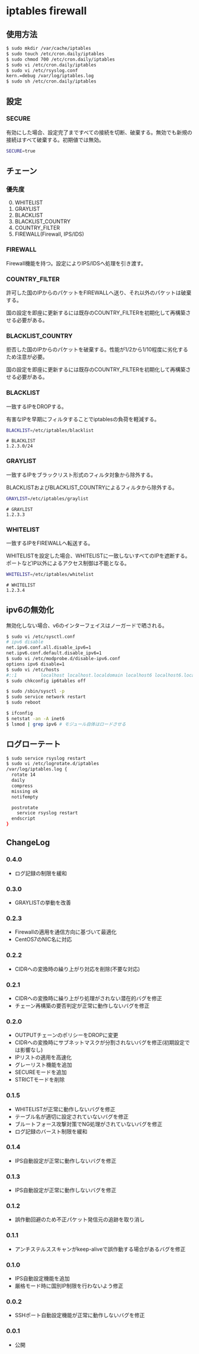 # iptables firewall

## 使用方法

```sh
$ sudo mkdir /var/cache/iptables
$ sudo touch /etc/cron.daily/iptables
$ sudo chmod 700 /etc/cron.daily/iptables
$ sudo vi /etc/cron.daily/iptables
$ sudo vi /etc/rsyslog.conf
kern.=debug /var/log/iptables.log
$ sudo sh /etc/cron.daily/iptables
```

## 設定

### SECURE
有効にした場合、設定完了まですべての接続を切断、破棄する。無効でも新規の接続はすべて破棄する。初期値では無効。

```sh
SECURE=true
```

## チェーン

### 優先度

0. WHITELIST
0. GRAYLIST
0. BLACKLIST
0. BLACKLIST_COUNTRY
0. COUNTRY_FILTER
0. FIREWALL(Firewall, IPS/IDS)

### FIREWALL
Firewall機能を持つ。設定によりIPS/IDSへ処理を引き渡す。

### COUNTRY_FILTER
許可した国のIPからのパケットをFIREWALLへ送り、それ以外のパケットは破棄する。

国の設定を即座に更新するには既存のCOUNTRY_FILTERを初期化して再構築させる必要がある。

### BLACKLIST_COUNTRY
拒否した国のIPからのパケットを破棄する。性能が1/2から1/10程度に劣化するため注意が必要。

国の設定を即座に更新するには既存のCOUNTRY_FILTERを初期化して再構築させる必要がある。

### BLACKLIST
一致するIPをDROPする。

有害なIPを早期にフィルタすることでiptablesの負荷を軽減する。

```sh
BLACKLIST=/etc/iptables/blacklist
```

```
# BLACKLIST
1.2.3.0/24
```

### GRAYLIST
一致するIPをブラックリスト形式のフィルタ対象から除外する。

BLACKLISTおよびBLACKLIST_COUNTRYによるフィルタから除外する。

```sh
GRAYLIST=/etc/iptables/graylist
```

```
# GRAYLIST
1.2.3.3
```

### WHITELIST
一致するIPをFIREWALLへ転送する。

WHITELISTを設定した場合、WHITELISTに一致しないすべてのIPを遮断する。ポートなどIP以外によるアクセス制御は不能となる。

```sh
WHITELIST=/etc/iptables/whitelist
```

```
# WHITELIST
1.2.3.4
```

## ipv6の無効化
無効化しない場合、v6のインターフェイスはノーガードで晒される。

```sh
$ sudo vi /etc/sysctl.conf
# ipv6 disable
net.ipv6.conf.all.disable_ipv6=1
net.ipv6.conf.default.disable_ipv6=1
$ sudo vi /etc/modprobe.d/disable-ipv6.conf
options ipv6 disable=1
$ sudo vi /etc/hosts
#::1         localhost localhost.localdomain localhost6 localhost6.localdomain6
$ sudo chkconfig ip6tables off

$ sudo /sbin/sysctl -p
$ sudo service network restart
$ sudo reboot

$ ifconfig
$ netstat -an -A inet6
$ lsmod | grep ipv6 # モジュール自体はロードさせる
```

## ログローテート

```sh
$ sudo service rsyslog restart
$ sudo vi /etc/logrotate.d/iptables
/var/log/iptables.log {
  rotate 14
  daily
  compress
  missing ok
  notifempty

  postrotate
    service rsyslog restart
  endscript
}
```

## ChangeLog

### 0.4.0

* ログ記録の制限を緩和

### 0.3.0

* GRAYLISTの挙動を改善

### 0.2.3

* Firewallの適用を通信方向に基づいて最適化
* CentOS7のNIC名に対応

### 0.2.2

* CIDRへの変換時の繰り上がり対応を削除(不要な対応)

### 0.2.1

* CIDRへの変換時に繰り上がり処理がされない潜在的バグを修正
* チェーン再構築の要否判定が正常に動作しないバグを修正

### 0.2.0

* OUTPUTチェーンのポリシーをDROPに変更
* CIDRへの変換時にサブネットマスクが分割されないバグを修正(初期設定では影響なし)
* IPリストの適用を高速化
* グレーリスト機能を追加
* SECUREモードを追加
* STRICTモードを削除

### 0.1.5

* WHITELISTが正常に動作しないバグを修正
* テーブル名が適切に設定されていないバグを修正
* ブルートフォース攻撃対策でNG処理がされていないバグを修正
* ログ記録のバースト制限を緩和

### 0.1.4

* IPS自動設定が正常に動作しないバグを修正

### 0.1.3

* IPS自動設定が正常に動作しないバグを修正

### 0.1.2

* 誤作動回避のため不正パケット発信元の追跡を取り消し

### 0.1.1

* アンチステルススキャンがkeep-aliveで誤作動する場合があるバグを修正

### 0.1.0

* IPS自動設定機能を追加
* 厳格モード時に国別IP制限を行わないよう修正

### 0.0.2

* SSHポート自動設定機能が正常に動作しないバグを修正

### 0.0.1

* 公開
